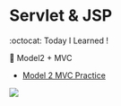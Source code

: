 # Servlet & JSP 
:octocat: Today I Learned !


:memo: Model2 + MVC
* [Model 2 MVC Practice](https://github.com/Jaekeun-Lee/Model2MVCShop)



![](https://img1.daumcdn.net/thumb/R720x0.q80/?scode=mtistory2&fname=http%3A%2F%2Fcfile8.uf.tistory.com%2Fimage%2F999A4A395B91F4461F630C)



